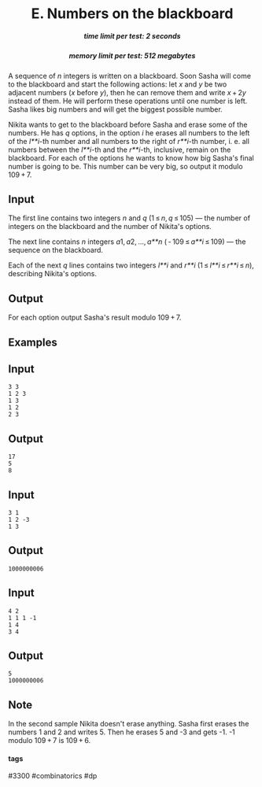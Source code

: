 <h1 style='text-align: center;'> E. Numbers on the blackboard</h1>

<h5 style='text-align: center;'>time limit per test: 2 seconds</h5>
<h5 style='text-align: center;'>memory limit per test: 512 megabytes</h5>

A sequence of *n* integers is written on a blackboard. Soon Sasha will come to the blackboard and start the following actions: let *x* and *y* be two adjacent numbers (*x* before *y*), then he can remove them and write *x* + 2*y* instead of them. He will perform these operations until one number is left. Sasha likes big numbers and will get the biggest possible number.

Nikita wants to get to the blackboard before Sasha and erase some of the numbers. He has *q* options, in the option *i* he erases all numbers to the left of the *l**i*-th number and all numbers to the right of *r**i*-th number, i. e. all numbers between the *l**i*-th and the *r**i*-th, inclusive, remain on the blackboard. For each of the options he wants to know how big Sasha's final number is going to be. This number can be very big, so output it modulo 109 + 7.

## Input

The first line contains two integers *n* and *q* (1 ≤ *n*, *q* ≤ 105) — the number of integers on the blackboard and the number of Nikita's options.

The next line contains *n* integers *a*1, *a*2, ..., *a**n* ( - 109 ≤ *a**i* ≤ 109) — the sequence on the blackboard.

Each of the next *q* lines contains two integers *l**i* and *r**i* (1 ≤ *l**i* ≤ *r**i* ≤ *n*), describing Nikita's options.

## Output

For each option output Sasha's result modulo 109 + 7.

## Examples

## Input


```
3 3  
1 2 3  
1 3  
1 2  
2 3  

```
## Output


```
17  
5  
8  

```
## Input


```
3 1  
1 2 -3  
1 3  

```
## Output


```
1000000006  

```
## Input


```
4 2  
1 1 1 -1  
1 4  
3 4  

```
## Output


```
5  
1000000006  

```
## Note

In the second sample Nikita doesn't erase anything. Sasha first erases the numbers 1 and 2 and writes 5. Then he erases 5 and -3 and gets -1. -1 modulo 109 + 7 is 109 + 6.



#### tags 

#3300 #combinatorics #dp 